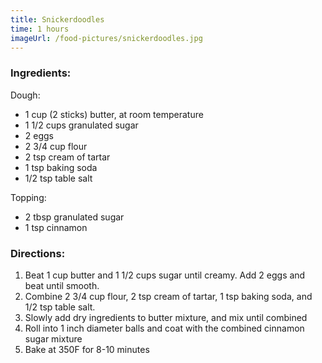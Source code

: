 ```yaml
---
title: Snickerdoodles
time: 1 hours
imageUrl: /food-pictures/snickerdoodles.jpg
---
```


### Ingredients:

Dough:

- 1 cup (2 sticks) butter, at room temperature
- 1 1/2 cups granulated sugar
- 2 eggs
- 2 3/4 cup flour
- 2 tsp cream of tartar
- 1 tsp baking soda
- 1/2 tsp table salt

Topping:

- 2 tbsp granulated sugar
- 1 tsp cinnamon

### Directions:

1. Beat 1 cup butter and 1 1/2 cups sugar until creamy. Add 2 eggs and beat until smooth.
2. Combine 2 3/4 cup flour, 2 tsp cream of tartar, 1 tsp baking soda, and 1/2 tsp table salt.
3. Slowly add dry ingredients to butter mixture, and mix until combined
4. Roll into 1 inch diameter balls and coat with the combined cinnamon sugar mixture
5. Bake at 350F for 8-10 minutes
